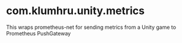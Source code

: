 # com.klumhru.unity.metrics
 This wraps prometheus-net for sending metrics from a Unity game to Prometheus PushGateway
